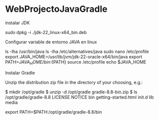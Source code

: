 # WebProjectoJavaGradle

instalar JDK 

sudo dpkg -i ./jdk-22_linux-x64_bin.deb 

Configurar variable de entorno JAVA en linux

ls -lha /usr/bin/java
ls -lha /etc/alternatives/java
sudo nano /etc/profile
export JAVA_HOME=/usr/lib/jvm/jdk-22-oracle-x64/bin/java
export PATH=${JAVA_HOME}/bin:${PATH}
source /etc/profile
echo $JAVA_HOME

Instalar Gradle

Unzip the distribution zip file in the directory of your choosing, e.g.:

$ mkdir /opt/gradle
$ unzip -d /opt/gradle gradle-8.8-bin.zip
$ ls /opt/gradle/gradle-8.8
LICENSE  NOTICE  bin  getting-started.html  init.d  lib  media

export PATH=$PATH:/opt/gradle/gradle-8.8/bin
